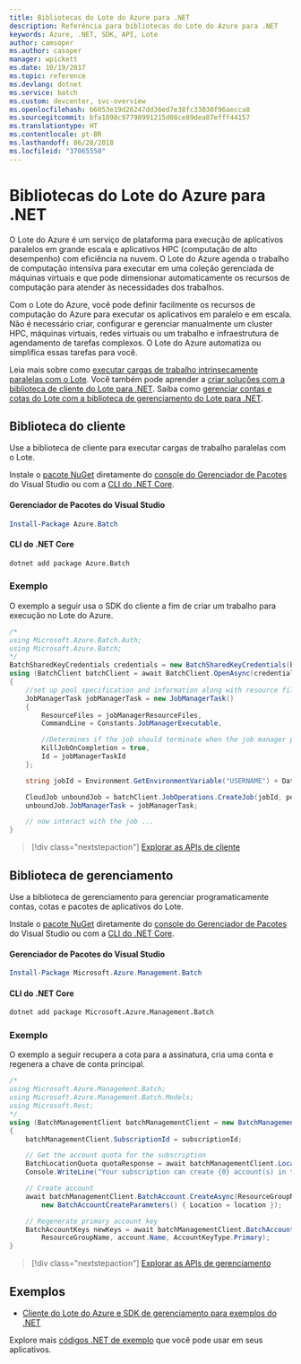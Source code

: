 ```yaml
---
title: Bibliotecas do Lote do Azure para .NET
description: Referência para bibliotecas do Lote do Azure para .NET
keywords: Azure, .NET, SDK, API, Lote
author: camsoper
ms.author: casoper
manager: wpickett
ms.date: 10/19/2017
ms.topic: reference
ms.devlang: dotnet
ms.service: batch
ms.custom: devcenter, svc-overview
ms.openlocfilehash: b6053e19d26247dd36ed7e38fc33030f96aecca8
ms.sourcegitcommit: bfa1898c97798991215d08ce89dea87efff44157
ms.translationtype: HT
ms.contentlocale: pt-BR
ms.lasthandoff: 06/28/2018
ms.locfileid: "37065550"
---
```

# <a name="azure-batch-libraries-for-net"></a>Bibliotecas do Lote do Azure para .NET

O Lote do Azure é um serviço de plataforma para execução de aplicativos paralelos em grande escala e aplicativos HPC (computação de alto desempenho) com eficiência na nuvem. O Lote do Azure agenda o trabalho de computação intensiva para executar em uma coleção gerenciada de máquinas virtuais e que pode dimensionar automaticamente os recursos de computação para atender às necessidades dos trabalhos.

Com o Lote do Azure, você pode definir facilmente os recursos de computação do Azure para executar os aplicativos em paralelo e em escala. Não é necessário criar, configurar e gerenciar manualmente um cluster HPC, máquinas virtuais, redes virtuais ou um trabalho e infraestrutura de agendamento de tarefas complexos. O Lote do Azure automatiza ou simplifica essas tarefas para você.

Leia mais sobre como [executar cargas de trabalho intrinsecamente paralelas com o Lote](/azure/batch/batch-technical-overview). Você também pode aprender a [criar soluções com a biblioteca de cliente do Lote para .NET](/azure/batch/batch-dotnet-get-started). Saiba como [gerenciar contas e cotas do Lote com a biblioteca de gerenciamento do Lote para .NET](/azure/batch/batch-management-dotnet).

## <a name="client-library"></a>Biblioteca do cliente

Use a biblioteca de cliente para executar cargas de trabalho paralelas com o Lote.

Instale o [pacote NuGet](https://www.nuget.org/packages/Azure.Batch) diretamente do [console do Gerenciador de Pacotes][PackageManager] do Visual Studio ou com a [CLI do .NET Core][DotNetCLI].

#### <a name="visual-studio-package-manager"></a>Gerenciador de Pacotes do Visual Studio

```powershell
Install-Package Azure.Batch
```

#### <a name="net-core-cli"></a>CLI do .NET Core

```bash
dotnet add package Azure.Batch
```

### <a name="example"></a>Exemplo

O exemplo a seguir usa o SDK do cliente a fim de criar um trabalho para execução no Lote do Azure.

```csharp
/*
using Microsoft.Azure.Batch.Auth;
using Microsoft.Azure.Batch;
*/
BatchSharedKeyCredentials credentials = new BatchSharedKeyCredentials(batchUrl, accountName, accountKey);
using (BatchClient batchClient = await BatchClient.OpenAsync(credentials))
{
    //set up pool specification and information along with resource files here
    JobManagerTask jobManagerTask = new JobManagerTask()
    {
        ResourceFiles = jobManagerResourceFiles,
        CommandLine = Constants.JobManagerExecutable,

        //Determines if the job should terminate when the job manager process exits.
        KillJobOnCompletion = true,
        Id = jobManagerTaskId
    };

    string jobId = Environment.GetEnvironmentVariable("USERNAME") + DateTime.UtcNow.ToString("yyyyMMdd-HHmmss");

    CloudJob unboundJob = batchClient.JobOperations.CreateJob(jobId, poolInformation);
    unboundJob.JobManagerTask = jobManagerTask;

    // now interact with the job ...
}
```

> [!div class="nextstepaction"]
> [Explorar as APIs de cliente](/dotnet/api/overview/azure/batch/client)

## <a name="management-library"></a>Biblioteca de gerenciamento

Use a biblioteca de gerenciamento para gerenciar programaticamente contas, cotas e pacotes de aplicativos do Lote.

Instale o [pacote NuGet](https://www.nuget.org/packages/Microsoft.Azure.Management.Batch) diretamente do [console do Gerenciador de Pacotes][PackageManager] do Visual Studio ou com a [CLI do .NET Core][DotNetCLI].

#### <a name="visual-studio-package-manager"></a>Gerenciador de Pacotes do Visual Studio

```powershell
Install-Package Microsoft.Azure.Management.Batch
```

#### <a name="net-core-cli"></a>CLI do .NET Core

```bash
dotnet add package Microsoft.Azure.Management.Batch
```

### <a name="example"></a>Exemplo

O exemplo a seguir recupera a cota para a assinatura, cria uma conta e regenera a chave de conta principal.

```csharp
/*
using Microsoft.Azure.Management.Batch;
using Microsoft.Azure.Management.Batch.Models;
using Microsoft.Rest;
*/
using (BatchManagementClient batchManagementClient = new BatchManagementClient(new TokenCredentials(accessToken)))
{
    batchManagementClient.SubscriptionId = subscriptionId;

    // Get the account quota for the subscription
    BatchLocationQuota quotaResponse = await batchManagementClient.Location.GetQuotasAsync(location);
    Console.WriteLine("Your subscription can create {0} account(s) in the {1} region.", quotaResponse.AccountQuota, location);

    // Create account
    await batchManagementClient.BatchAccount.CreateAsync(ResourceGroupName, accountName, 
        new BatchAccountCreateParameters() { Location = location });

    // Regenerate primary account key
    BatchAccountKeys newKeys = await batchManagementClient.BatchAccount.RegenerateKeyAsync(
        ResourceGroupName, account.Name, AccountKeyType.Primary);
}
```

> [!div class="nextstepaction"]
> [Explorar as APIs de gerenciamento](/dotnet/api/overview/azure/batch/management)

## <a name="samples"></a>Exemplos

* [Cliente do Lote do Azure e SDK de gerenciamento para exemplos do .NET](https://github.com/Azure/azure-batch-samples/tree/master/CSharp)

Explore mais [códigos .NET de exemplo](https://azure.microsoft.com/resources/samples/?platform=dotnet) que você pode usar em seus aplicativos.

[PackageManager]: https://docs.microsoft.com/nuget/tools/package-manager-console
[DotNetCLI]: https://docs.microsoft.com/dotnet/core/tools/dotnet-add-package
